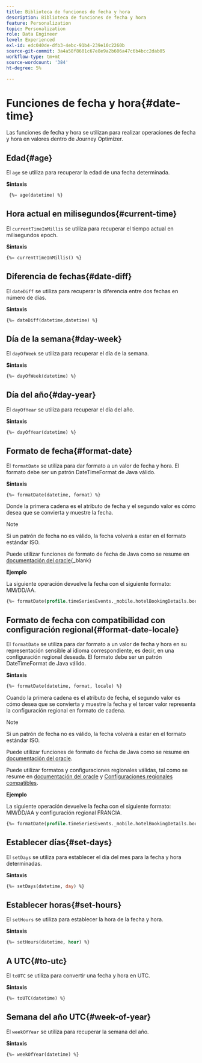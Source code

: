 ```yaml
---
title: Biblioteca de funciones de fecha y hora
description: Biblioteca de funciones de fecha y hora
feature: Personalization
topic: Personalization
role: Data Engineer
level: Experienced
exl-id: edc040de-dfb3-4ebc-91b4-239e10c2260b
source-git-commit: 3a4a58f8601c67e8e9a2b606a47c6b4bcc2dab05
workflow-type: tm+mt
source-wordcount: '384'
ht-degree: 5%

---
```


# Funciones de fecha y hora{#date-time}

Las funciones de fecha y hora se utilizan para realizar operaciones de fecha y hora en valores dentro de Journey Optimizer.

## Edad{#age}

El `age` se utiliza para recuperar la edad de una fecha determinada.

**Sintaxis**

```sql
 {%= age(datetime) %}
```

<!--
**Example**

The following operation gets the value of the identity map for the key `example@example.com`.

```sql
 {%= age(datetime) %}
```
-->

## Hora actual en milisegundos{#current-time}

El `currentTimeInMillis` se utiliza para recuperar el tiempo actual en milisegundos epoch.

**Sintaxis**

```sql
{%= currentTimeInMillis() %}
```

<!--
**Example**

The following operation gets all the keys for the map `identityMap`.

```sql
{%= keys(identityMap) %}
```
-->

## Diferencia de fechas{#date-diff}

El `dateDiff` se utiliza para recuperar la diferencia entre dos fechas en número de días.

**Sintaxis**

```sql
{%= dateDiff(datetime,datetime) %}
```

<!--
**Example**

The following operation gets all the values for the map `identityMap`.

```sql
{%= values(identityMap) %}
```
-->


## Día de la semana{#day-week}

El `dayOfWeek` se utiliza para recuperar el día de la semana.

**Sintaxis**

```sql
{%= dayOfWeek(datetime) %}
```

<!--
**Example**

The following operation gets all the values for the map `identityMap`.

```sql
{%= values(identityMap) %}
```
-->

## Día del año{#day-year}

El `dayOfYear` se utiliza para recuperar el día del año.

**Sintaxis**

```sql
{%= dayOfYear(datetime) %}
```

<!--
**Example**

The following operation gets all the values for the map `identityMap`.

```sql
{%= values(identityMap) %}
```
-->

## Formato de fecha{#format-date}

El `formatDate` se utiliza para dar formato a un valor de fecha y hora. El formato debe ser un patrón DateTimeFormat de Java válido.

**Sintaxis**

```sql
{%= formatDate(datetime, format) %}
```

Donde la primera cadena es el atributo de fecha y el segundo valor es cómo desea que se convierta y muestre la fecha.

>[!NOTE]
>
> Si un patrón de fecha no es válido, la fecha volverá a estar en el formato estándar ISO.
>
> Puede utilizar funciones de formato de fecha de Java como se resume en [documentación del oracle](https://docs.oracle.com/javase/8/docs/api/java/time/format/DateTimeFormatter.html){_blank}

**Ejemplo**

La siguiente operación devuelve la fecha con el siguiente formato: MM/DD/AA.

```sql
{%= formatDate(profile.timeSeriesEvents._mobile.hotelBookingDetails.bookingDate, "MM/dd/YY") %}
```

## Formato de fecha con compatibilidad con configuración regional{#format-date-locale}

El `formatDate` se utiliza para dar formato a un valor de fecha y hora en su representación sensible al idioma correspondiente, es decir, en una configuración regional deseada. El formato debe ser un patrón DateTimeFormat de Java válido.

**Sintaxis**

```sql
{%= formatDate(datetime, format, locale) %}
```

Cuando la primera cadena es el atributo de fecha, el segundo valor es cómo desea que se convierta y muestre la fecha y el tercer valor representa la configuración regional en formato de cadena.

>[!NOTE]
>
> Si un patrón de fecha no es válido, la fecha volverá a estar en el formato estándar ISO.
>
> Puede utilizar funciones de formato de fecha de Java como se resume en [documentación del oracle](https://docs.oracle.com/javase/8/docs/api/java/time/format/DateTimeFormatter.html).
>
> Puede utilizar formatos y configuraciones regionales válidas, tal como se resume en [documentación del oracle](https://docs.oracle.com/javase/8/docs/api/java/util/Locale.html) y [Configuraciones regionales compatibles](https://www.oracle.com/java/technologies/javase/jdk11-suported-locales.html).


**Ejemplo**

La siguiente operación devuelve la fecha con el siguiente formato: MM/DD/AA y configuración regional FRANCIA.

```sql
{%= formatDate(profile.timeSeriesEvents._mobile.hotelBookingDetails.bookingDate, "MM/DD/YY", "fr_FR") %}
```

## Establecer días{#set-days}

El `setDays` se utiliza para establecer el día del mes para la fecha y hora determinadas.

**Sintaxis**

```sql
{%= setDays(datetime, day) %}
```

<!--
**Example**

The following operation gets all the values for the map `identityMap`.

```sql
{%= values(identityMap) %}
```
-->

## Establecer horas{#set-hours}

El `setHours` se utiliza para establecer la hora de la fecha y hora.

**Sintaxis**

```sql
{%= setHours(datetime, hour) %}
```

<!--
**Example**

The following operation gets all the values for the map `identityMap`.

```sql
{%= values(identityMap) %}
```
-->


## A UTC{#to-utc}

El `toUTC` se utiliza para convertir una fecha y hora en UTC.


**Sintaxis**

```sql
{%= toUTC(datetime) %}
```

<!--
**Example**

The following operation gets all the values for the map `identityMap`.

```sql
{%= values(identityMap) %}
```
-->


## Semana del año UTC{#week-of-year}

El `weekOfYear` se utiliza para recuperar la semana del año.

**Sintaxis**

```sql
{%= weekOfYear(datetime) %}
```

<!--
**Example**

The following operation gets all the values for the map `identityMap`.

```sql
{%= values(identityMap) %}
```
-->
